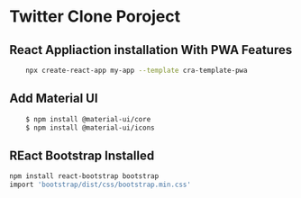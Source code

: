 # Twitter Clone Poroject

## React Appliaction installation With PWA Features
```sh
    npx create-react-app my-app --template cra-template-pwa
```

## Add Material UI 

```sh
    $ npm install @material-ui/core
    $ npm install @material-ui/icons
```

## REact Bootstrap Installed 

```sh
npm install react-bootstrap bootstrap
import 'bootstrap/dist/css/bootstrap.min.css'
```



